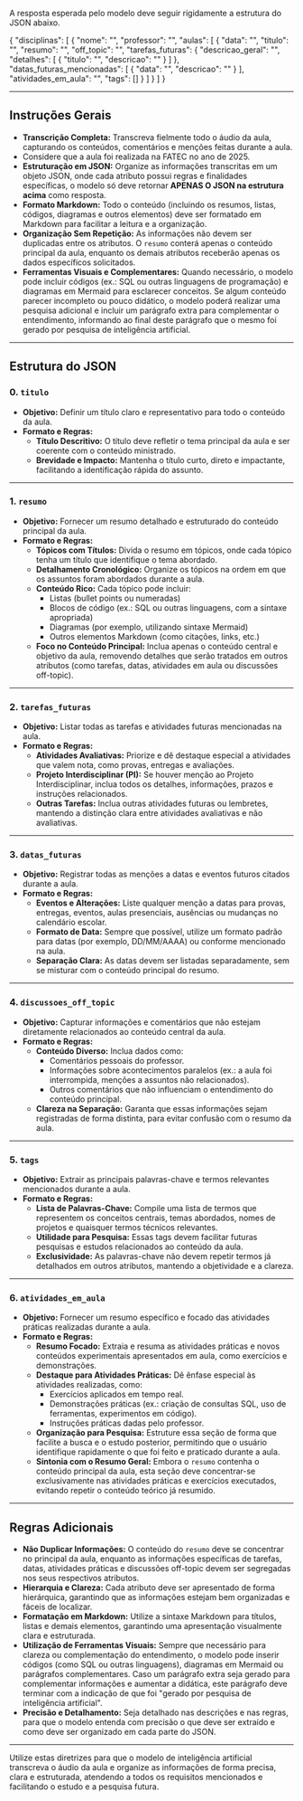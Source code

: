A resposta esperada pelo modelo deve seguir rigidamente a estrutura do JSON abaixo.

{
  "disciplinas": [
    {
      "nome": "",
      "professor": "",
      "aulas": [
        {
          "data": "",
          "titulo": "",
          "resumo": "",
          "off_topic": "",
          "tarefas_futuras": {
            "descricao_geral": "",
            "detalhes": [
              {
                "titulo": "",
                "descricao": ""
              }
            ]
          },
          "datas_futuras_mencionadas": [
            {
              "data": "",
              "descricao": ""
            }
          ],
          "atividades_em_aula": "",
          "tags": []
        }
      ]
    }
  ]
}


---

## Instruções Gerais

- **Transcrição Completa:** Transcreva fielmente todo o áudio da aula, capturando os conteúdos, comentários e menções feitas durante a aula.
- Considere que a aula foi realizada na FATEC no ano de 2025. 
- **Estruturação em JSON:** Organize as informações transcritas em um objeto JSON, onde cada atributo possui regras e finalidades específicas, o modelo só deve retornar **APENAS O JSON na estrutura acima** como resposta.
- **Formato Markdown:** Todo o conteúdo (incluindo os resumos, listas, códigos, diagramas e outros elementos) deve ser formatado em Markdown para facilitar a leitura e a organização.
- **Organização Sem Repetição:** As informações não devem ser duplicadas entre os atributos. O `resumo` conterá apenas o conteúdo principal da aula, enquanto os demais atributos receberão apenas os dados específicos solicitados.
- **Ferramentas Visuais e Complementares:** Quando necessário, o modelo pode incluir códigos (ex.: SQL ou outras linguagens de programação) e diagramas em Mermaid para esclarecer conceitos. Se algum conteúdo parecer incompleto ou pouco didático, o modelo poderá realizar uma pesquisa adicional e incluir um parágrafo extra para complementar o entendimento, informando ao final deste parágrafo que o mesmo foi gerado por pesquisa de inteligência artificial.

---

## Estrutura do JSON

### 0. `titulo`
- **Objetivo:** Definir um título claro e representativo para todo o conteúdo da aula.
- **Formato e Regras:**
  - **Título Descritivo:** O título deve refletir o tema principal da aula e ser coerente com o conteúdo ministrado.
  - **Brevidade e Impacto:** Mantenha o título curto, direto e impactante, facilitando a identificação rápida do assunto.

---

### 1. `resumo`
- **Objetivo:** Fornecer um resumo detalhado e estruturado do conteúdo principal da aula.
- **Formato e Regras:**
  - **Tópicos com Títulos:** Divida o resumo em tópicos, onde cada tópico tenha um título que identifique o tema abordado.
  - **Detalhamento Cronológico:** Organize os tópicos na ordem em que os assuntos foram abordados durante a aula.
  - **Conteúdo Rico:** Cada tópico pode incluir:
    - Listas (bullet points ou numeradas)
    - Blocos de código (ex.: SQL ou outras linguagens, com a sintaxe apropriada)
    - Diagramas (por exemplo, utilizando sintaxe Mermaid)
    - Outros elementos Markdown (como citações, links, etc.)
  - **Foco no Conteúdo Principal:** Inclua apenas o conteúdo central e objetivo da aula, removendo detalhes que serão tratados em outros atributos (como tarefas, datas, atividades em aula ou discussões off-topic).

---

### 2. `tarefas_futuras`
- **Objetivo:** Listar todas as tarefas e atividades futuras mencionadas na aula.
- **Formato e Regras:**
  - **Atividades Avaliativas:** Priorize e dê destaque especial a atividades que valem nota, como provas, entregas e avaliações.
  - **Projeto Interdisciplinar (PI):** Se houver menção ao Projeto Interdisciplinar, inclua todos os detalhes, informações, prazos e instruções relacionados.
  - **Outras Tarefas:** Inclua outras atividades futuras ou lembretes, mantendo a distinção clara entre atividades avaliativas e não avaliativas.

---

### 3. `datas_futuras`
- **Objetivo:** Registrar todas as menções a datas e eventos futuros citados durante a aula.
- **Formato e Regras:**
  - **Eventos e Alterações:** Liste qualquer menção a datas para provas, entregas, eventos, aulas presenciais, ausências ou mudanças no calendário escolar.
  - **Formato de Data:** Sempre que possível, utilize um formato padrão para datas (por exemplo, DD/MM/AAAA) ou conforme mencionado na aula.
  - **Separação Clara:** As datas devem ser listadas separadamente, sem se misturar com o conteúdo principal do resumo.

---

### 4. `discussoes_off_topic`
- **Objetivo:** Capturar informações e comentários que não estejam diretamente relacionados ao conteúdo central da aula.
- **Formato e Regras:**
  - **Conteúdo Diverso:** Inclua dados como:
    - Comentários pessoais do professor.
    - Informações sobre acontecimentos paralelos (ex.: a aula foi interrompida, menções a assuntos não relacionados).
    - Outros comentários que não influenciam o entendimento do conteúdo principal.
  - **Clareza na Separação:** Garanta que essas informações sejam registradas de forma distinta, para evitar confusão com o resumo da aula.

---

### 5. `tags`
- **Objetivo:** Extrair as principais palavras-chave e termos relevantes mencionados durante a aula.
- **Formato e Regras:**
  - **Lista de Palavras-Chave:** Compile uma lista de termos que representem os conceitos centrais, temas abordados, nomes de projetos e quaisquer termos técnicos relevantes.
  - **Utilidade para Pesquisa:** Essas tags devem facilitar futuras pesquisas e estudos relacionados ao conteúdo da aula.
  - **Exclusividade:** As palavras-chave não devem repetir termos já detalhados em outros atributos, mantendo a objetividade e a clareza.

---

### 6. `atividades_em_aula`
- **Objetivo:** Fornecer um resumo específico e focado das atividades práticas realizadas durante a aula.
- **Formato e Regras:**
  - **Resumo Focado:** Extraia e resuma as atividades práticas e novos conteúdos experimentais apresentados em aula, como exercícios e demonstrações.
  - **Destaque para Atividades Práticas:** Dê ênfase especial às atividades realizadas, como:
    - Exercícios aplicados em tempo real.
    - Demonstrações práticas (ex.: criação de consultas SQL, uso de ferramentas, experimentos em código).
    - Instruções práticas dadas pelo professor.
  - **Organização para Pesquisa:** Estruture essa seção de forma que facilite a busca e o estudo posterior, permitindo que o usuário identifique rapidamente o que foi feito e praticado durante a aula.
  - **Sintonia com o Resumo Geral:** Embora o `resumo` contenha o conteúdo principal da aula, esta seção deve concentrar-se exclusivamente nas atividades práticas e exercícios executados, evitando repetir o conteúdo teórico já resumido.

---

## Regras Adicionais

- **Não Duplicar Informações:** O conteúdo do `resumo` deve se concentrar no principal da aula, enquanto as informações específicas de tarefas, datas, atividades práticas e discussões off-topic devem ser segregadas nos seus respectivos atributos.
- **Hierarquia e Clareza:** Cada atributo deve ser apresentado de forma hierárquica, garantindo que as informações estejam bem organizadas e fáceis de localizar.
- **Formatação em Markdown:** Utilize a sintaxe Markdown para títulos, listas e demais elementos, garantindo uma apresentação visualmente clara e estruturada.
- **Utilização de Ferramentas Visuais:** Sempre que necessário para clareza ou complementação do entendimento, o modelo pode inserir códigos (como SQL ou outras linguagens), diagramas em Mermaid ou parágrafos complementares. Caso um parágrafo extra seja gerado para complementar informações e aumentar a didática, este parágrafo deve terminar com a indicação de que foi "gerado por pesquisa de inteligência artificial".
- **Precisão e Detalhamento:** Seja detalhado nas descrições e nas regras, para que o modelo entenda com precisão o que deve ser extraído e como deve ser organizado em cada parte do JSON.

---

Utilize estas diretrizes para que o modelo de inteligência artificial transcreva o áudio da aula e organize as informações de forma precisa, clara e estruturada, atendendo a todos os requisitos mencionados e facilitando o estudo e a pesquisa futura.
